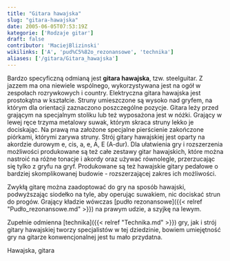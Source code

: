 ```yaml
---
title: "Gitara hawajska"
slug: "gitara-hawajska"
date: 2005-06-05T07:53:19Z
kategorie: ['Rodzaje gitar']
draft: false
contributor: 'MaciejBlizinski'
wikilinks: ['A', 'pud%C5%82o_rezonansowe', 'technika']
aliases: ['/gitara/Gitara_hawajska']
---
```

Bardzo specyficzną odmianą jest **gitara hawajska**, tzw. steelguitar. Z
jazzem ma ona niewiele wspólnego, wykorzystywana jest na ogół w
zespołach rozrywkowych i country. Elektryczna gitara hawajska jest
prostokątna w kształcie. Struny umieszczone są wysoko nad gryfem, na
którym dla orientacji zaznaczono poszczególne pozycje. Gitara leży
przed grającym na specjalnym stoliku lub też wyposażona jest w nóżki.
Grający w lewej ręce trzyma metalowy suwak, którym skraca struny lekko
je dociskając. Na prawą ma założone specjalne pierścienie zakończone
piórkami, którymi zarywa struny. Strój gitary hawajskiej jest oparty na
akordzie durowym e, cis, a, e, A, E (A<!-- link nie odnosił się do niczego: 'Gitara hawajska' (PosixPath('Gitara_hawajska.md')) links to 'A' (PosixPath('/invalid/path')) and that does not exist -->-dur). Dla
ułatwienia gry i rozszerzenia możliwości produkowane są też całe
zestawy gitar hawajskich, które można nastroić na różne tonacje i akordy
oraz używać równolegle, przerzucając się tylko z gryfu na gryf.
Produkowane są też hawajskie gitary pedałowe o bardziej skomplikowanej
budowie - rozszerzającej zakres ich możliwości.

Zwykłą gitarę można zaadoptować do gry na sposób hawajski, podwyższając
siodełko na tyle, aby operując suwakiem, nic dociskać strun do progów.
Grający kładzie wówczas [pudło
rezonansowe]({{< relref "Pudło_rezonansowe.md" >}}) na prawym udzie, a szyjkę na
lewym.

Zupełnie odmienna [technika]({{< relref "Technika.md" >}}) gry, jak i strój
gitary hawajskiej tworzy specjalistów w tej dziedzinie, bowiem
umiejętność gry na gitarze konwencjonalnej jest tu mało przydatna.

Hawajska, gitara<!-- link nie odnosił się do niczego: 'Gitara hawajska' (PosixPath('Gitara_hawajska.md')) links to 'kategoria:rodzaje_gitar' (PosixPath('/invalid/path')) and that does not exist -->
